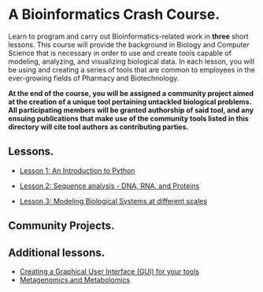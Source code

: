 # A Bioinformatics Crash Course.

Learn to program and carry out Bioinformatics-related work in **three** short lessons. This course will provide the background in Biology and Computer Science that is necessary in order to use and create tools capable of modeling, analyzing, and visualizing biological data. In each lesson, you will be using and creating a series of tools that are common to employees in the ever-growing fields of Pharmacy and Biotechnology. 

**At the end of the course, you will be assigned a community project aimed at the creation of a unique tool pertaining untackled biological problems. All participating members will be granted authorship of said tool, and any ensuing publications that make use of the community tools listed in this directory will cite tool authors as contributing parties.**

## Lessons.

- [Lesson 1: An Introduction to Python](https://github.com/CharlesSanfiorenzo/BioinformaticsCourse/blob/master/Python%20for%20Beginners.ipynb)

- [Lesson 2: Sequence analysis - DNA, RNA, and Proteins]()

- [Lesson 3: Modeling Biological Systems at different scales]()

## Community Projects.


## Additional lessons.

- [Creating a Graphical User Interface (GUI) for your tools]()
- [Metagenomics and Metabolomics]()
